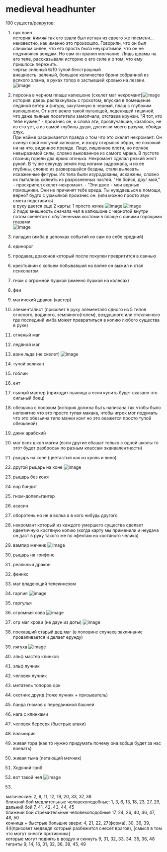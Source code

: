 # medieval headhunter

100 существ/рекрутов:

1) орк воин  
история: #имя# так его звали был изгнан из своего же племени... неизвестно, как именно это произошло. Говорили, что он был слишком силен, что его ярость была неукротимой, что он не подчинялся вождям. Но сам он хранил молчание. Лишь шрамы на его теле, рассказывали историю о его силе и о том, что ему пришлось пережить.  
черты: сильный 6/10 тупой бесстрашный  
внешность: зеленый, большое количество брони собранной из всякого хлама, в руках топор в застывшей кровью на лезвии.
![image](https://github.com/riggertt0/cardGame/assets/70891530/23979d82-8473-4dd7-9c6b-b872c02f8d17)


2) персона в черном плаще капюшоне (скелет маг некромант)![image](https://github.com/riggertt0/cardGame/assets/70891530/8066b7f2-369a-4adf-b5a3-fa58be09ffb3)
история: дверь распахнулась с грохотом, впуская в помещение ледяной ветер и фигуру, закутанную в черный, плащ с глубоким капюшоном. От него веяло такой пугающей, леденящей тишиной, что даже пьяные посетители замолчали, отставив кружки. "Я тот, кто тебе нужен," - произнес он, и слова эти, прозвучавшие, казалось, не из его уст, а из самой глубины души, достигли моего разума, обойдя слух.  
При найме раскрывается правда о том что это скелет некромант: Он скинул свой могучий капюшон, и взору открылся образ, не похожий ни на что, виденное прежде. Лицо, лишенное плоти, но полное невыразимой силы, словно выкованное из самого мрака. В пустоте глазниц горели два ярких огонька. Некромант сделал резкий жест рукой. В ту же секунду земля под ногами задрожала, и из ее глубины, словно из разверзшейся бездны, стали вылезать искаженные фигуры. Их тела были изуродованы, искажены, словно их пытались склеить из разрозненных частей. "Не бойся, друг мой," - проскрипел скелет-некромант. - "Эти двое - мои верные помощники. Они не причинят тебе вреда. Ты нуждаешься в помощи, верно? будто с ухмылкой произнес он. (или можно просто звук смеха подставить)  
в руку дается еще 2 карты:
1 просто жижа ![image](https://github.com/riggertt0/cardGame/assets/70891530/deab80a7-4bfa-4b69-87ea-15349863655d)  ![image](https://github.com/riggertt0/cardGame/assets/70891530/7bb03ce7-8cf6-4116-8011-d1779a72f8b2)  
2 пидж 
внешность сначала чел в капюшоне с чернотой внутри потом скелетон с обугленными костями в плаще с синими горящими глазами  
![image](https://github.com/riggertt0/cardGame/assets/70891530/7225df11-a9c2-4beb-a47a-566712466b18)

3) паладин (имба в цепочках событий но сам по себе средний)
4) единорог
5) продавец драконов который после покупки превритится в свинью
6) крестьянин с копьем побывавший на войне он выжил и стал психопатом
7) гном с огромной пушкой (именно пушкой на колесах)
8) феи
9) магичский дракон (кастер)
10) элементалист (призовет в руку элементаля одного из 5 типов огненого, водяного, земляного(голем), воздушного или стеклянного где последний имба может превратиться в копию любого существа в руке)
11) огненый маг
12) ледяной маг
13) воин льда (не скелет) ![image](https://github.com/riggertt0/cardGame/assets/70891530/72f0d0ea-32bb-4ce5-a8b5-ed0505617bbc)
14) тупой великан
15) гоблин
16) ент
17) пьяный мастер (приходит пьяница а если купить будет сказано что сильный боец)
18) обезьяна с посохом (история должна быть написана так чтобы было непонятно что это просто тупая макака, чтобы игрок мог подумать что это обезьяна типо манки конг но это окажется просто тупой обезьяной)
19) джин арабский
20) маг всех школ магии (если другие ебашат только с одной школы то этот будет разбросан по разным классам эквивалентности)
21) рыцарь на коне (цветастый как из кровь и вино)
22) другой рыцарь на коне ![image](https://github.com/riggertt0/cardGame/assets/70891530/7a9156ef-6fcf-4f16-a340-483e5ee7fec7)
23) рыцарь без коня
24) вор бандит
25) гном-допельгангер
26) асасин
27) оборотень но не в волка а в кого нибудь другого
28) некромант который из каждого умершего существа сделает идентичную костяную копию (когда карту мы применили и неудача он даст в руку такого же по эфектам но костяного челика)
29) вампир мечник ![image](https://github.com/riggertt0/cardGame/assets/70891530/e3c4930b-4e5b-4918-9dd9-75be74eeecb2)
30) рыцарь на грифоне
31) реальный дракон
32) феникс
33) маг владеющий телекинезом
34) гарпия ![image](https://github.com/riggertt0/cardGame/assets/70891530/557b08cf-56ef-4bd5-9cd0-5c9f4b0b2976)
35) гаргулья
36) огромная сова ![image](https://github.com/riggertt0/cardGame/assets/70891530/6a686561-fa9f-4a89-9097-2183ae190693)
37) огр маг крови (не даун из доты) ![image](https://github.com/riggertt0/cardGame/assets/70891530/39162eb2-c4f4-4509-8f30-f9bc1acfdf48)
38) поехавший старый дед маг (в половине случаев заклинание проваливается и делает ерунду)
39) лягуха ![image](https://github.com/riggertt0/cardGame/assets/70891530/38ceb3cf-f8f6-4536-8163-231eae08a993)
40) эльф мастер клинков
41) эльф лучник
42) человек лучник
43) метатель топоров орк
44) охотник друид (тоже лучник  + призыватель)
45) банда гномов с передвижной башней
46) нага с клинками
47) человек берсерк (быстрые атаки)
48) валькирия
49) живая гора (как то нужно придумать почему она вобще будет за нас воевать)
50) живая тьма (летающий мечник)
51) Ходячий гриб
52) вот такой чел ![image](https://github.com/riggertt0/cardGame/assets/70891530/879fc07f-c339-40db-befa-9effce8f525c)
53) 


магические: 2, 9, 11, 12, 19, 20, 33, 37, 38  
ближний бой медлительные человекоподобные: 1, 3, 6, 13, 18, 23, 27, 29,  
дальний бой 7, 41, 42, 43, 44, 45  
ближний бой стремительные человекоподобные 17, 24, 26, 40, 46, 47, 48, 50  
конница + быстрые большие звери: 4, 21, 22, 27(форма), 30, 36, 39, 44(призовет медведя который разбежится снесет врагов), [смысл в том что могут снести противника]  
которые могут поднять в воздух и скинуть 9, 31, 32, 33, 34, 35, 36, 48   
гиганты 9, 14, 16, 31, 32, 36, 39, 45, 49  


